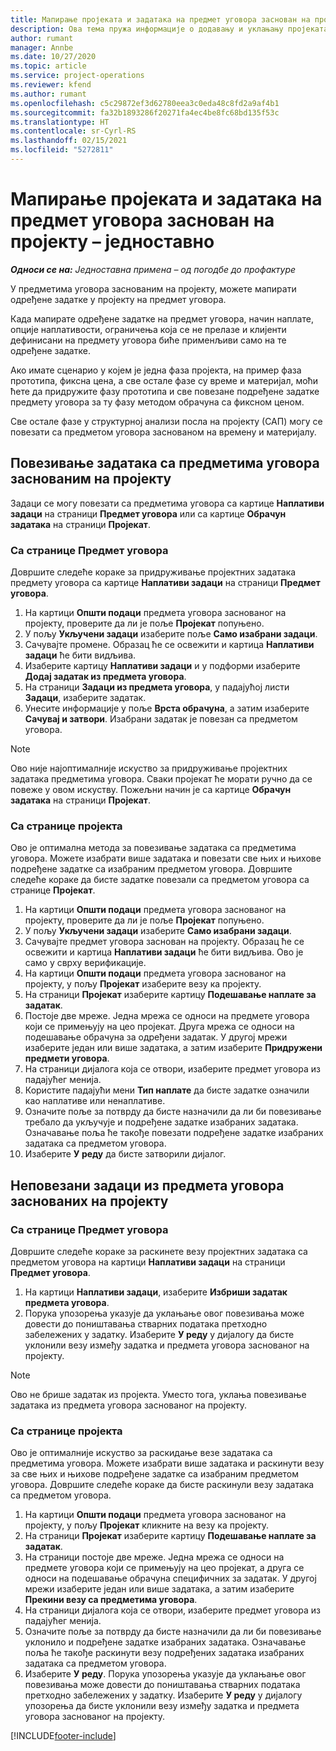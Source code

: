 ```yaml
---
title: Мапирање пројеката и задатака на предмет уговора заснован на пројекту – једноставно
description: Ова тема пружа информације о додавању и уклањању пројеката и задатака у предмет уговора.
author: rumant
manager: Annbe
ms.date: 10/27/2020
ms.topic: article
ms.service: project-operations
ms.reviewer: kfend
ms.author: rumant
ms.openlocfilehash: c5c29872ef3d62780eea3c0eda48c8fd2a9af4b1
ms.sourcegitcommit: fa32b1893286f20271fa4ec4be8fc68bd135f53c
ms.translationtype: HT
ms.contentlocale: sr-Cyrl-RS
ms.lasthandoff: 02/15/2021
ms.locfileid: "5272811"
---
```

# <a name="map-projects-and-tasks-to-a-project-based-contract-line---lite"></a>Мапирање пројеката и задатака на предмет уговора заснован на пројекту – једноставно

_**Односи се на:** Једноставна примена – од погодбе до профактуре_

У предметима уговора заснованим на пројекту, можете мапирати одређене задатке у пројекту на предмет уговора.

Када мапирате одређене задатке на предмет уговора, начин наплате, опције наплативости, ограничења која се не прелазе и клијенти дефинисани на предмету уговора биће применљиви само на те одређене задатке.

Ако имате сценарио у којем је једна фаза пројекта, на пример фаза прототипа, фиксна цена, а све остале фазе су време и материјал, моћи ћете да придружите фазу прототипа и све повезане подређене задатке предмету уговора за ту фазу методом обрачуна са фиксном ценом.

Све остале фазе у структурној анализи посла на пројекту (САП) могу се повезати са предметом уговора заснованом на времену и материјалу.

## <a name="associate-tasks-to-project-based-contract-lines"></a>Повезивање задатака са предметима уговора заснованим на пројекту

Задаци се могу повезати са предметима уговора са картице **Наплативи задаци** на страници **Предмет уговора** или са картице **Обрачун задатака** на страници **Пројекат**.

### <a name="from-the-contract-line-page"></a>Са странице Предмет уговора

Довршите следеће кораке за придруживање пројектних задатака предмету уговора са картице **Наплативи задаци** на страници **Предмет уговора**.

1. На картици **Општи подаци** предмета уговора заснованог на пројекту, проверите да ли је поље **Пројекат** попуњено.
2. У пољу **Укључени задаци** изаберите поље **Само изабрани задаци**.
3. Сачувајте промене. Образац ће се освежити и картица **Наплативи задаци** ће бити видљива.
4. Изаберите картицу **Наплативи задаци** и у подформи изаберите **Додај задатак из предмета уговора**.
5. На страници **Задаци из предмета уговора**, у падајућој листи **Задаци**, изаберите задатак. 
6. Унесите информације у поље **Врста обрачуна**, а затим изаберите **Сачувај и затвори**. Изабрани задатак је повезан са предметом уговора.

> [!NOTE]
> Ово није најоптималније искуство за придруживање пројектних задатака предметима уговора. Сваки пројекат ће морати ручно да се повеже у овом искуству. Пожељни начин је са картице **Обрачун задатака** на страници **Пројекат**.

### <a name="from-the-project-page"></a>Са странице пројекта

Ово је оптимална метода за повезивање задатака са предметима уговора. Можете изабрати више задатака и повезати све њих и њихове подређене задатке са изабраним предметом уговора. Довршите следеће кораке да бисте задатке повезали са предметом уговора са странице **Пројекат**.

1. На картици **Општи подаци** предмета уговора заснованог на пројекту, проверите да ли је поље **Пројекат** попуњено.
2. У пољу **Укључени задаци** изаберите **Само изабрани задаци**.
3. Сачувајте предмет уговора заснован на пројекту. Образац ће се освежити и картица **Наплативи задаци** ће бити видљива. Ово је само у сврху верификације.
4. На картици **Општи подаци** предмета уговора заснованог на пројекту, у пољу **Пројекат** изаберите везу ка пројекту.
5. На страници **Пројекат** изаберите картицу **Подешавање наплате за задатак**.
6. Постоје две мреже. Једна мрежа се односи на предмете уговора који се примењују на цео пројекат. Друга мрежа се односи на подешавање обрачуна за одређени задатак. У другој мрежи изаберите један или више задатака, а затим изаберите **Придружени предмети уговора**.
7. На страници дијалога која се отвори, изаберите предмет уговора из падајућег менија.
8. Користите падајући мени **Тип наплате** да бисте задатке означили као наплативе или ненаплативе.
9. Означите поље за потврду да бисте назначили да ли би повезивање требало да укључује и подређене задатке изабраних задатака. Означавање поља ће такође повезати подређене задатке изабраних задатака са предметом уговора.
10. Изаберите **У реду** да бисте затворили дијалог.

## <a name="unassociate-tasks-from-project-based-contract-lines"></a>Неповезани задаци из предмета уговора заснованих на пројекту

### <a name="from-the-contract-line-page"></a>Са странице Предмет уговора

Довршите следеће кораке за раскинете везу пројектних задатака са предметом уговора на картици **Наплативи задаци** на страници **Предмет уговора**.

1. На картици **Наплативи задаци**, изаберите **Избриши задатак предмета уговора**.
2. Порука упозорења указује да уклањање овог повезивања може довести до поништавања стварних података претходно забележених у задатку. Изаберите **У реду** у дијалогу да бисте уклонили везу између задатка и предмета уговора заснованог на пројекту. 

> [!NOTE]
> Ово не брише задатак из пројекта. Уместо тога, уклања повезивање задатака из предмета уговора заснованог на пројекту.

### <a name="from-the-project-page"></a>Са странице пројекта

Ово је оптималније искуство за раскидање везе задатака са предметима уговора. Можете изабрати више задатака и раскинути везу за све њих и њихове подређене задатке са изабраним предметом уговора. Довршите следеће кораке да бисте раскинули везу задатака са предметом уговора.

1. На картици **Општи подаци** предмета уговора заснованог на пројекту, у пољу **Пројекат** кликните на везу ка пројекту.
2. На страници **Пројекат** изаберите картицу **Подешавање наплате за задатак**.
3. На страници постоје две мреже. Једна мрежа се односи на предмете уговора који се примењују на цео пројекат, а друга се односи на подешавање обрачуна специфичних за задатак. У другој мрежи изаберите један или више задатака, а затим изаберите **Прекини везу са предметима уговора**.
4. На страници дијалога која се отвори, изаберите предмет уговора из падајућег менија.
5. Означите поље за потврду да бисте назначили да ли би повезивање уклонило и подређене задатке изабраних задатака. Означавање поља ће такође раскинути везу подређених задатака изабраних задатака са предметом уговора.
6. Изаберите **У реду**. Порука упозорења указује да уклањање овог повезивања може довести до поништавања стварних података претходно забележених у задатку. Изаберите **У реду** у дијалогу упозорења да бисте уклонили везу између задатка и предмета уговора заснованог на пројекту.


[!INCLUDE[footer-include](../../includes/footer-banner.md)]